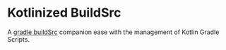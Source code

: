 # Kotlinized BuildSrc

A [gradle buildSrc](https://docs.gradle.org/current/userguide/organizing_gradle_projects.html#sec:build_sources) companion ease with the management of Kotlin Gradle Scripts.

<!-- Explain feature in list with example and further... -->
